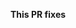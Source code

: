 <!-- Thank you for submitting a Pull Request. Please: 
* Associate an issue with the Pull Request.
* Ensure that the code is up-to-date with the `main` branch.
* Include a description of the proposed changes. 
-->

**This PR fixes**
